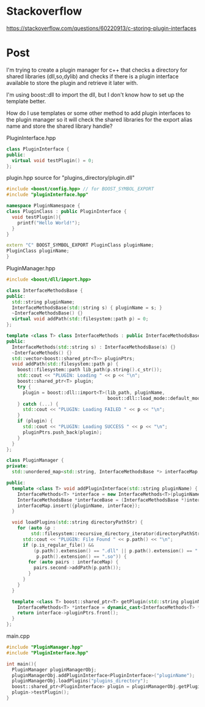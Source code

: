 # Stackoverflow
https://stackoverflow.com/questions/60220913/c-storing-plugin-interfaces

# Post

I'm trying to create a plugin manager for c++ that checks a directory for shared libraries (dll,so,dylib) and checks if there is a plugin interface available to store the plugin and retrieve it later with.

I'm using boost::dll to import the dll, but I don't know how to set up the template better.

How do I use templates or some other method to add plugin interfaces to the plugin manager so it will check the shared libraries for the export alias name and store the shared library handle?

PluginInterface.hpp
```cpp
class PluginInterface {
public:
  virtual void testPlugin() = 0;
};
```

plugin.hpp source for "plugins_directory/plugin.dll"
```cpp
#include <boost/config.hpp> // for BOOST_SYMBOL_EXPORT
#include "pluginInterface.hpp"

namespace PluginNamespace {
class PluginClass : public PluginInterface {
  void testPlugin(){
    printf("Hello World!");
  }
}

extern "C" BOOST_SYMBOL_EXPORT PluginClass pluginName;
PluginClass pluginName;
}
```

PluginManager.hpp
```cpp
#include <boost/dll/import.hpp>

class InterfaceMethodsBase {
public:
  std::string pluginName;
  InterfaceMethodsBase(std::string s) { pluginName = s; }
  ~InterfaceMethodsBase() {}
  virtual void addPath(std::filesystem::path p) = 0;
};

template <class T> class InterfaceMethods : public InterfaceMethodsBase {
public:
  InterfaceMethods(std::string s) : InterfaceMethodsBase(s) {}
  ~InterfaceMethods() {}
  std::vector<boost::shared_ptr<T>> pluginPtrs;
  void addPath(std::filesystem::path p) {
    boost::filesystem::path lib_path(p.string().c_str());
    std::cout << "PLUGIN: Loading " << p << "\n";
    boost::shared_ptr<T> plugin;
    try {
      plugin = boost::dll::import<T>(lib_path, pluginName,
                                     boost::dll::load_mode::default_mode);
    } catch (...) {
      std::cout << "PLUGIN: Loading FAILED " << p << "\n";
    }
    if (plugin) {
      std::cout << "PLUGIN: Loading SUCCESS " << p << "\n";
      pluginPtrs.push_back(plugin);
    }
  }
};

class PluginManager {
private:
  std::unordered_map<std::string, InterfaceMethodsBase *> interfaceMap;

public:
  template <class T> void addPluginInterface(std::string pluginName) {
    InterfaceMethods<T> *interface = new InterfaceMethods<T>(pluginName);
    InterfaceMethodsBase *interfaceBase = (InterfaceMethodsBase *)interface;
    interfaceMap.insert({pluginName, interface});
  }

  void loadPlugins(std::string directoryPathStr) {
    for (auto &p :
         std::filesystem::recursive_directory_iterator(directoryPathStr)) {
      std::cout << "PLUGIN: File Found " << p.path() << "\n";
      if (p.is_regular_file() &&
          (p.path().extension() == ".dll" || p.path().extension() == ".dylib" ||
           p.path().extension() == ".so")) {
        for (auto pairs : interfaceMap) {
          pairs.second->addPath(p.path());
        }
      }
    }
  }

  template <class T> boost::shared_ptr<T> getPlugin(std::string pluginName) {
    InterfaceMethods<T> *interface = dynamic_cast<InterfaceMethods<T> *>(interfaceMap.at(pluginName));
    return interface->pluginPtrs.front();
  }
};
```

main.cpp
```cpp
#include "PluginManager.hpp"
#include "PluginInterface.hpp"

int main(){
  PluginManager pluginManagerObj;
  pluginManagerObj.addPluginInterface<PluginInterface>("pluginName");
  pluginManagerObj.loadPlugins("plugins_directory");
  boost::shared_ptr<PluginInterface> plugin = pluginManagerObj.getPlugin<PluginInterface>("pluginName");
  plugin->testPlugin();
}
```
